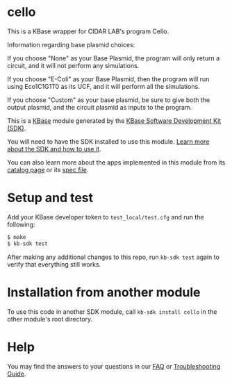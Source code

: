 # cello

This is a KBase wrapper for CIDAR LAB's program Cello.

Information regarding base plasmid choices:

If you choose "None" as your Base Plasmid, the program will only return a circuit, and it will not
perform any simulations. 

If you choose "E-Coli" as your Base Plasmid, then the program will run using Eco1C1G1T0 as its UCF, and it will perform all the simulations.

If you choose "Custom" as your base plasmid, be sure to give both the output plasmid, and the circuit plasmid as inputs to the program.

































This is a [KBase](https://kbase.us) module generated by the [KBase Software Development Kit (SDK)](https://github.com/kbase/kb_sdk).

You will need to have the SDK installed to use this module. [Learn more about the SDK and how to use it](https://kbase.github.io/kb_sdk_docs/).

You can also learn more about the apps implemented in this module from its [catalog page](https://narrative.kbase.us/#catalog/modules/cello) or its [spec file]($module_name.spec).

# Setup and test

Add your KBase developer token to `test_local/test.cfg` and run the following:

```bash
$ make
$ kb-sdk test
```

After making any additional changes to this repo, run `kb-sdk test` again to verify that everything still works.

# Installation from another module

To use this code in another SDK module, call `kb-sdk install cello` in the other module's root directory.

# Help

You may find the answers to your questions in our [FAQ](https://kbase.github.io/kb_sdk_docs/references/questions_and_answers.html) or [Troubleshooting Guide](https://kbase.github.io/kb_sdk_docs/references/troubleshooting.html).
